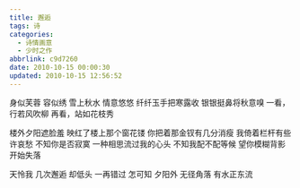 ```yaml
---
title: 邂逅
tags: 诗
categories:
  - 诗情画意
  - 少时之作
abbrlink: c9d7260
date: 2010-10-15 00:00:30
updated: 2010-10-15 12:56:52
---
```


身似芙蓉
容似绣
雪上秋水
情意悠悠
纤纤玉手把寒露收
银银挺鼻将秋意嗅
一看，行若风吹柳
再看，站如花枝秀

楼外夕阳遮脸羞
映红了楼上那个窗花镂
你把着那金钗有几分消瘦
我倚着栏杆有些许哀愁
不知你是否寂寞
一种相思流过我的心头
不知我配不配等候
望你模糊背影开始失落

天怜我
几次邂逅
却低头
一再错过
怎可知
夕阳外
无径角落
有水正东流